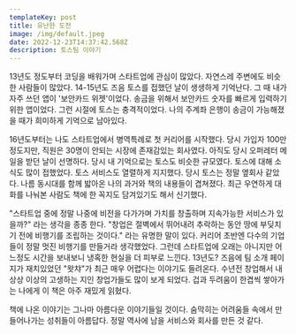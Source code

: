```yaml
---
templateKey: post
title: 유난한 도전
image: /img/default.jpeg
date: 2022-12-23T14:37:42.568Z
description: 토스팀 이야기
---
```

13년도 정도부터 코딩을 배워가며 스타트업에 관심이 많았다. 자연스레 주변에도 비슷한 사람들이 많았다. 14-15년도 즈음 토스를 접했던 날이 생생하게 기억난다. 그 때 내가 자주 쓰던 앱이 '보안카드 위젯'이었다. 송금을 위해서 보안카드 숫자를 빠르게 입력하기 위한 앱이었다. 그런 시절에 토스는 충격적이었다. 나의 주계좌 은행이 송금이 가능해졌을 때가 희미하게 기억으로 남아있다. 

16년도부터는 나도 스타트업에서 병역특례로 첫 커리어를 시작했다. 당시 가입자 100만정도지만, 직원은 30명이 안되는 시장에 존재감있는 회사였다. 아직도 당시 오퍼레터 메일을 받던 날이 선명하다. 당시 내 기억으로는 토스도 비슷한 규모였다. 토스에 대해 소식도 많이 접했었다. 토스 서비스도 열렬하게 지지했다. 당시 토스는 정말 옆회사 같았다. 나름 동시대를 함께 밟아온 나의 과거와 책의 내용들이 겹쳐졌다. 최근 우연하게 대화를 나눠본 사람도 책에 한 꼭지도 담겨있기도 해서 신기했다. 

"스타트업 중에 정말 나중에 비전을 다가가며 가치를 창출하며 지속가능한 서비스가 있을까?" 라는 생각을 종종 한다. "창업은 절벽에서 뛰어내려 추락하는 동안 땅에 부딪치기 전에 비행기를 조립하는 것이다." 라는 유명한 말이 있다. 커리어 초반엔 다수의 기업들이 정말 멋진 비행기를 만들거라 생각했었다. 그런데 스타트업에 오래는 아니지만 어느정도 시간을 보내보니 냉혹한 현실을 더 피부로 느낀다. 13년도? 즈음에 팀 소개 페이지가 재치있었던 "왓챠"가 최근 매우 어렵다는 이야기도 들려온다. 수년전 창업해서 내 상상 이상의 고생하는 지인 창업가들도 많이 보게 되었다. 겁과 두려움이 한겹씩 쌓아가는 나에게 이 책은 아주 재밌게 읽혔다.

책에 나온 이야기는 그나마 아름다운 이야기들일 것이다. 숨막히는 어려움들 속에서 만들어나가는 성취들이 아름답다. 정말 역사에 남을 서비스와 회사를 만든 것 같다.